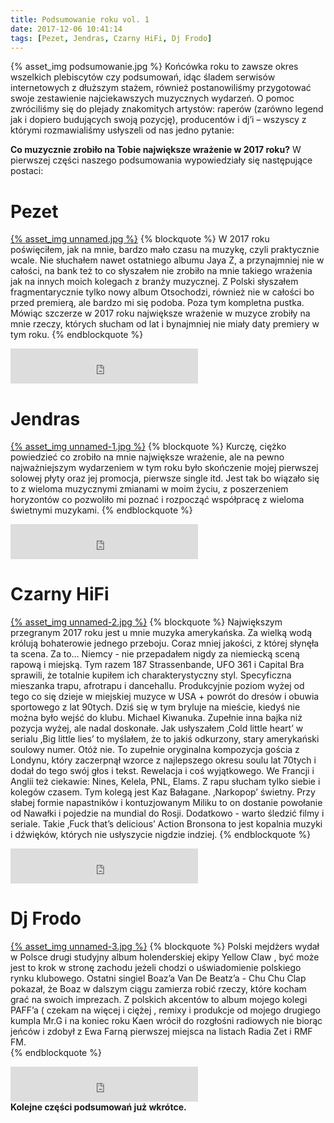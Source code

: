 ```yaml
---
title: Podsumowanie roku vol. 1
date: 2017-12-06 10:41:14
tags: [Pezet, Jendras, Czarny HiFi, Dj Frodo]
---
```


{% asset_img podsumowanie.jpg %}
Końcówka roku to zawsze okres wszelkich plebiscytów czy podsumowań, idąc śladem serwisów internetowych z dłuższym stażem, również postanowiliśmy przygotować swoje zestawienie najciekawszych muzycznych wydarzeń. O pomoc zwróciliśmy się do plejady znakomitych artystów: raperów (zarówno legend jak i dopiero budujących swoją pozycję), producentów i dj’i – wszyscy z którymi rozmawialiśmy usłyszeli od nas jedno pytanie:

<strong>Co muzycznie zrobiło na Tobie największe wrażenie w 2017 roku?</strong>
W pierwszej części naszego podsumowania wypowiedziały się następujące postaci:

<h1>Pezet</h1>

<a href="https://open.spotify.com/artist/4z93wkjfGntA0XFqnv4wj7">{% asset_img unnamed.jpg %}</a>
{% blockquote %}
W 2017 roku poświęciłem, jak na mnie, bardzo mało czasu na muzykę, czyli praktycznie wcale. Nie słuchałem nawet ostatniego albumu Jaya Z, a przynajmniej nie w całości, na bank też to co słyszałem nie zrobiło na mnie takiego wrażenia jak na innych moich kolegach z branży muzycznej.
Z Polski słyszałem fragmentarycznie tylko nowy album Otsochodzi, również nie w całości bo przed premierą, ale bardzo mi się podoba.  Poza tym kompletna pustka. Mówiąc szczerze w 2017 roku największe wrażenie w muzyce zrobiły na mnie rzeczy, których słucham od lat i bynajmniej nie miały daty premiery w tym roku.
{% endblockquote %}
<div>
<iframe src="https://open.spotify.com/follow/1/?uri=spotify:artist:4z93wkjfGntA0XFqnv4wj7&size=detail&theme=light" width="300" height="56" scrolling="no" frameborder="0" style="border:none; overflow:hidden;" allowtransparency="true"></iframe>
</div>
<h1>Jendras</h1>

<a href="https://open.spotify.com/artist/58za4IRJNdd6X8e5LbNIza">{% asset_img unnamed-1.jpg %}</a>
{% blockquote %}
Kurczę, ciężko powiedzieć co zrobiło na mnie największe wrażenie, ale na pewno najważniejszym wydarzeniem w tym roku było skończenie mojej pierwszej solowej płyty oraz jej promocja, pierwsze single itd. Jest tak bo wiązało się to z wieloma muzycznymi zmianami w moim życiu, z poszerzeniem horyzontów co pozwoliło mi poznać i rozpocząć współpracę z wieloma świetnymi muzykami.
{% endblockquote %}

<div>
<iframe src="https://open.spotify.com/follow/1/?uri=spotify:artist:58za4IRJNdd6X8e5LbNIza&size=detail&theme=light" width="300" height="56" scrolling="no" frameborder="0" style="border:none; overflow:hidden;" allowtransparency="true"></iframe>
</div>
<h1>Czarny HiFi</h1>

<a href="https://open.spotify.com/artist/5OOod2arCuD618edu5MXCb">{% asset_img unnamed-2.jpg %}</a>
{% blockquote %}
Największym przegranym 2017 roku jest u mnie muzyka amerykańska. Za wielką wodą królują bohaterowie jednego przeboju. Coraz mniej jakości, z której słynęła ta scena. Za to…
Niemcy - nie przepadałem nigdy za niemiecką sceną rapową i miejską. Tym razem 187 Strassenbande, UFO 361 i Capital Bra sprawili, że totalnie kupiłem ich charakterystyczny styl. Specyficzna mieszanka trapu, afrotrapu i dancehallu. Produkcyjnie poziom wyżej od tego co się dzieje w miejskiej muzyce w USA + powrót do dresów i obuwia sportowego z lat 90tych. Dziś się w tym bryluje na mieście, kiedyś nie można było wejść do klubu.
Michael Kiwanuka. Zupełnie inna bajka niż pozycja wyżej, ale nadal doskonałe. Jak usłyszałem ‚Cold little heart’ w serialu ‚Big little lies’ to myślałem, że to jakiś odkurzony, stary amerykański soulowy numer. Otóż nie. To zupełnie oryginalna kompozycja gościa z Londynu, który zaczerpnął wzorce z najlepszego okresu soulu lat 70tych i dodał do tego swój głos i tekst. Rewelacja i coś wyjątkowego.
We Francji i Anglii też ciekawie: Nines, Kelela, PNL, Elams.
Z rapu słucham tylko siebie i kolegów czasem. Tym kolegą jest Kaz Bałagane. ‚Narkopop’ świetny. Przy słabej formie napastników i kontuzjowanym Miliku to on dostanie powołanie od Nawałki i pojedzie na mundial do Rosji.
Dodatkowo - warto śledzić filmy i seriale. Takie ‚Fuck that’s delicious’ Action Bronsona to jest kopalnia muzyki i dźwięków, których nie usłyszycie nigdzie indziej.
{% endblockquote %}
<div>
<iframe src="https://open.spotify.com/follow/1/?uri=spotify:artist:5OOod2arCuD618edu5MXCb&size=detail&theme=light" width="300" height="56" scrolling="no" frameborder="0" style="border:none; overflow:hidden;" allowtransparency="true"></iframe>
</div>
<h1>Dj Frodo</h1>

<a href="https://open.spotify.com/artist/2u1rmTk4agKY7Wo8nbNCpn">{% asset_img unnamed-3.jpg %}</a>
{% blockquote %}
Polski mejdżers wydał w Polsce drugi studyjny album holenderskiej ekipy Yellow Claw , być może jest to krok w stronę zachodu jeżeli chodzi o uświadomienie polskiego rynku klubowego. Ostatni singiel Boaz’a Van De Beatz’a - Chu Chu Clap pokazał, że Boaz w dalszym ciągu zamierza robić rzeczy, które kocham grać na swoich imprezach. Z polskich akcentów to album mojego kolegi PAFF’a ( czekam na więcej i ciężej , remixy i produkcje od mojego drugiego kumpla Mr.G i na koniec roku Kaen wrócił do rozgłośni radiowych nie biorąc jeńców  i zdobył z Ewa Farną pierwszej miejsca na listach Radia Zet i RMF FM.  
{% endblockquote %}
<div>
<iframe src="https://open.spotify.com/follow/1/?uri=spotify:artist:2u1rmTk4agKY7Wo8nbNCpn&size=detail&theme=light" width="300" height="56" scrolling="no" frameborder="0" style="border:none; overflow:hidden;" allowtransparency="true"></iframe>
</div>
<strong>Kolejne części podsumowań już wkrótce.</strong>
